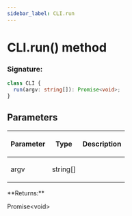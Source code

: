 ```yaml
---
sidebar_label: CLI.run
---
```


# CLI.run() method

### Signature:

```typescript
class CLI {
  run(argv: string[]): Promise<void>;
}
```

## Parameters

<table><thead><tr><th>

Parameter

</th><th>

Type

</th><th>

Description

</th></tr></thead>
<tbody><tr><td>

argv

</td><td>

string\[\]

</td><td>

</td></tr>
</tbody></table>
**Returns:**

Promise&lt;void&gt;
